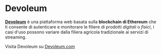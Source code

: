 # Devoleum
**[Devoleum](https://www.devoleum.com)** è una piattaforma web basata sulla **blockchain di Ethereum** che ti consente di autenticare e monitorare le filiere di prodotti *digitali* o *fisici*, i casi d'uso possono variare dalla filiera agricola tradizionale ai servizi di streaming.

Visita Devoleum su [Devoleum.com](https://www.devoleum.com)
